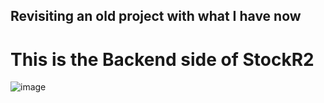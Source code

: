 ## Revisiting an old project with what I have now

# This is the Backend side of StockR2
![image](https://github.com/user-attachments/assets/f6a251e3-1659-4f78-aa57-e7c2e95c721f)
